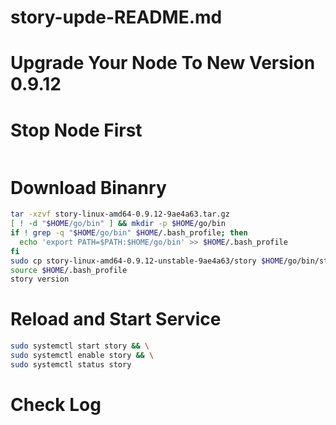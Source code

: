 # story-upde-README.md
# Upgrade Your Node To New Version 0.9.12

# Stop Node First

```sh sudo systemctl stop story
```


# Download Binanry

```sh wget https://story-geth-binaries.s3.us-west-1.amazonaws.com/story-public/story-linux-amd64-0.9.12-9ae4a63.tar.gz
tar -xzvf story-linux-amd64-0.9.12-9ae4a63.tar.gz
[ ! -d "$HOME/go/bin" ] && mkdir -p $HOME/go/bin
if ! grep -q "$HOME/go/bin" $HOME/.bash_profile; then
  echo 'export PATH=$PATH:$HOME/go/bin' >> $HOME/.bash_profile
fi
sudo cp story-linux-amd64-0.9.12-unstable-9ae4a63/story $HOME/go/bin/story
source $HOME/.bash_profile
story version
```


# Reload and Start Service

```sh sudo systemctl daemon-reload && \
sudo systemctl start story && \
sudo systemctl enable story && \
sudo systemctl status story
```

# Check Log

```sh sudo journalctl -u story -f -o cat
```
  
